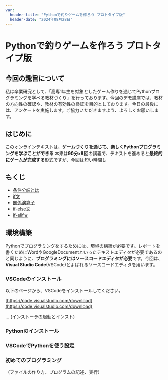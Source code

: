 ```yaml
---
var:
  header-title: "Pythonで釣りゲームを作ろう プロトタイプ版"
  header-date: "2024年08月28日"
---
```


# Pythonで釣りゲームを作ろう プロトタイプ版

## 今回の趣旨について

私は卒業研究として、「高専1年生を対象としたゲーム作りを通じてPythonプログラミングを学べる教材づくり」を行っております。今回のデモ講座では、教材の方向性の確認や、教材の有効性の検証を目的としております。今日の最後には、アンケートを実施します。ご協力いただきますよう、よろしくお願いします。

## はじめに

このオンラインテキストは、**ゲームづくりを通じて、楽しくPythonプログラミングを学ぶことができる**
本来は**90分x8回**の講義で、テキストを進めると**最終的にゲームが完成する**形式ですが、今回は短い時間し

## もくじ

-  [条件分岐とは](basic05.html#条件分岐とは) 
-  [if文](basic05.html#if文) 
-  [関係演算子](basic05.html#関係演算子)
-  [if-else文](basic05.html#if-else文) 
-  [if-elif文](basic05.html#if-elif文) 

## 環境構築

Pythonでプログラミングをするためには、環境の構築が必要です。レポートを書くためにWordやGoogleDocumentといったテキストエディタが必要であるのと同じように、**プログラミングにはソースコードエディタが必要**です。今回は、**Visual Studio Code**(VSCode)とよばれるソースコードエディタを用います。


### VSCodeのインストール

以下のページから、VSCodeをインストールしてください。

[https://code.visualstudio.com/download](https://code.visualstudio.com/download)

... (インストーラの起動とインスト)

### Pythonのインストール

### VSCodeでPythonを使う設定

### 初めてのプログラミング

（ファイルの作り方、プログラムの記述、実行）


## 

